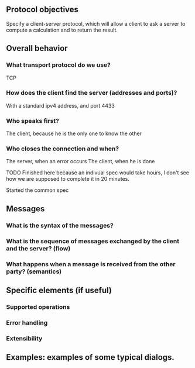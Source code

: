 ## Protocol objectives
Specify a client-server protocol, which will allow a client to ask a server to compute a calculation and to return the result.

## Overall behavior
### What transport protocol do we use?
TCP
### How does the client find the server (addresses and ports)?
With a standard ipv4 address, and port 4433
### Who speaks first?
The client, because he is the only one to know the other
### Who closes the connection and when?
The server, when an error occurs
The client, when he is done


TODO
Finished here because an indivual spec would take hours, I don't see how we are supposed
to complete it in 20 minutes.

Started the common spec

## Messages
### What is the syntax of the messages?
### What is the sequence of messages exchanged by the client and the server? (flow)
### What happens when a message is received from the other party? (semantics)

## Specific elements (if useful)
### Supported operations
### Error handling
### Extensibility

## Examples: examples of some typical dialogs.